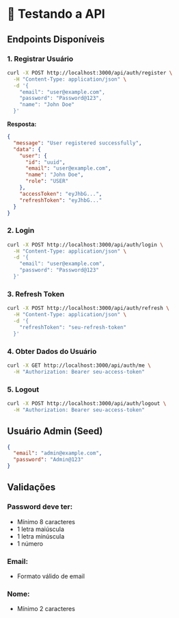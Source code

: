 # 🧪 Testando a API

## Endpoints Disponíveis

### 1. Registrar Usuário

```bash
curl -X POST http://localhost:3000/api/auth/register \
  -H "Content-Type: application/json" \
  -d '{
    "email": "user@example.com",
    "password": "Password@123",
    "name": "John Doe"
  }'
```

**Resposta:**
```json
{
  "message": "User registered successfully",
  "data": {
    "user": {
      "id": "uuid",
      "email": "user@example.com",
      "name": "John Doe",
      "role": "USER"
    },
    "accessToken": "eyJhbG...",
    "refreshToken": "eyJhbG..."
  }
}
```

### 2. Login

```bash
curl -X POST http://localhost:3000/api/auth/login \
  -H "Content-Type: application/json" \
  -d '{
    "email": "user@example.com",
    "password": "Password@123"
  }'
```

### 3. Refresh Token

```bash
curl -X POST http://localhost:3000/api/auth/refresh \
  -H "Content-Type: application/json" \
  -d '{
    "refreshToken": "seu-refresh-token"
  }'
```

### 4. Obter Dados do Usuário

```bash
curl -X GET http://localhost:3000/api/auth/me \
  -H "Authorization: Bearer seu-access-token"
```

### 5. Logout

```bash
curl -X POST http://localhost:3000/api/auth/logout \
  -H "Authorization: Bearer seu-access-token"
```

## Usuário Admin (Seed)

```json
{
  "email": "admin@example.com",
  "password": "Admin@123"
}
```

## Validações

### Password deve ter:
- Mínimo 8 caracteres
- 1 letra maiúscula
- 1 letra minúscula
- 1 número

### Email:
- Formato válido de email

### Nome:
- Mínimo 2 caracteres

